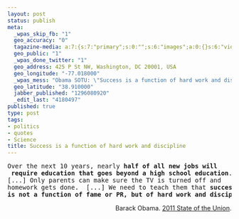 ```yaml
--- 
layout: post
status: publish
meta: 
  _wpas_skip_fb: "1"
  geo_accuracy: "0"
  tagazine-media: a:7:{s:7:"primary";s:0:"";s:6:"images";a:0:{}s:6:"videos";a:0:{}s:11:"image_count";s:1:"0";s:6:"author";s:7:"4180497";s:7:"blog_id";s:7:"8438084";s:9:"mod_stamp";s:19:"2011-01-26 22:29:01";}
  geo_public: "1"
  _wpas_done_twitter: "1"
  geo_address: 425 P St NW, Washington, DC 20001, USA
  geo_longitude: "-77.018000"
  _wpas_mess: "Obama SOTU: \"Success is a function of hard work and discipline\". (should not)"
  geo_latitude: "38.910000"
  jabber_published: "1296080920"
  _edit_last: "4180497"
published: true
type: post
tags: 
- politics
- quotes
- Science
title: Success is a function of hard work and discipline
---
```

<pre>Over the next 10 years, nearly <strong>half of all new jobs will</strong>
<strong> require education that goes beyond a high school education</strong>. 
[...] Only parents can make sure the TV is turned off and 
homework gets done.  [...] We need to teach them that <strong>success </strong>
<strong>is not a function of fame or PR, </strong><strong>but of hard work </strong><strong>and discipline</strong>.</pre>
<p style="text-align:right;">Barack Obama. <a href="http://www.whitehouse.gov/the-press-office/2011/01/25/remarks-president-state-union-address">2011 State of the Union</a>.</p>
